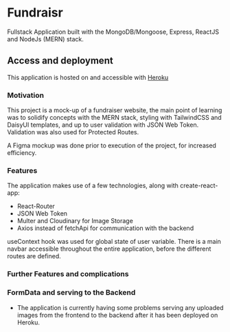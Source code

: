 # Fundraisr

Fullstack Application built with the MongoDB/Mongoose, Express, ReactJS and NodeJs (MERN) stack.

## Access and deployment
This application is hosted on and accessible with [Heroku](https://fundraisr.herokuapp.com/)

### Motivation
This project is a mock-up of a fundraiser website, the main point of learning was to solidify concepts with the MERN stack, styling with TailwindCSS and DaisyUI templates, and up to user validation with JSON Web Token. Validation was also used for Protected Routes.

A Figma mockup was done prior to execution of the project, for increased efficiency.

### Features
The application makes use of a few technologies, along with create-react-app:
- React-Router
- JSON Web Token
- Multer and Cloudinary for Image Storage
- Axios instead of fetchApi for communication with the backend

useContext hook was used for global state of user variable.
There is a main navbar accessible throughout the entire application, before the different routes are defined.

### Further Features and complications

### FormData and serving to the Backend
- The application is currently having some problems serving any uploaded images from the frontend to the backend after it has been deployed on Heroku.
